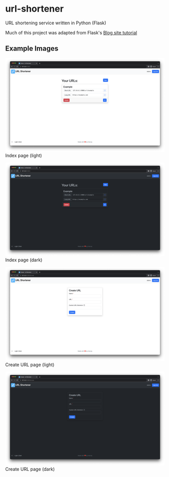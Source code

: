 # url-shortener
URL shortening service written in Python (Flask)

Much of this project was adapted from Flask's [Blog site tutorial](https://flask.palletsprojects.com/en/2.3.x/tutorial/) 

## Example Images

![URLs page light](./docs/images/example_index_page_light.png)
Index page (light)

![URLs page dark](./docs/images/example_index_page_dark.png)
Index page (dark)

![Create URL page](./docs/images/create_url_page_light.png)
Create URL page (light)

![Create URL page](./docs/images/create_url_page_dark.png)
Create URL page (dark)